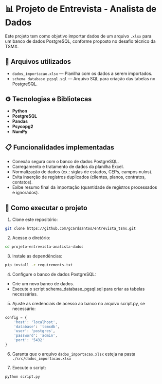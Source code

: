 # 📊 Projeto de Entrevista - Analista de Dados

Este projeto tem como objetivo importar dados de um arquivo `.xlsx` para um banco de dados PostgreSQL, conforme proposto no desafio técnico da TSMX.

## 📂 Arquivos utilizados

- `dados_importacao.xlsx` — Planilha com os dados a serem importados.
- `schema_database_pgsql.sql` — Arquivo SQL para criação das tabelas no PostgreSQL.

## ⚙️ Tecnologias e Bibliotecas

- **Python**
- **PostgreSQL**
- **Pandas**
- **Psycopg2**
- **NumPy**

## 📋 Funcionalidades implementadas

- Conexão segura com o banco de dados PostgreSQL.
- Carregamento e tratamento de dados da planilha Excel.
- Normalização de dados (ex.: siglas de estados, CEPs, campos nulos).
- Evita inserção de registros duplicados (clientes, planos, contratos, contatos).
- Exibe resumo final da importação (quantidade de registros processados e ignorados).

## 🚀 Como executar o projeto

1. Clone este repositório:

```bash
git clone https://github.com/gcardsantos/entrevista_tsmx.git
```

2. Acesse o diretório:
```bash
cd projeto-entrevista-analista-dados
```

3. Instale as dependências:
```bash
pip install -r requirements.txt
```

4. Configure o banco de dados PostgreSQL:
- Crie um novo banco de dados.
- Execute o script schema_database_pgsql.sql para criar as tabelas necessárias.

5. Ajuste as credenciais de acesso ao banco no arquivo script.py, se necessário:
```python
config = {
    'host': 'localhost',
    'database': 'tsmxdb',
    'user': 'postgres',
    'password': 'admin',
    'port': '5432'
}
```

6. Garanta que o arquivo `dados_importacao.xlsx` esteja na pasta `./src/dados_importacao.xlsx`

7. Execute o script:
```bash
python script.py
```